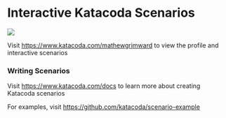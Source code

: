 # Interactive Katacoda Scenarios

[![](http://shields.katacoda.com/katacoda/mathewgrimward/count.svg)](https://www.katacoda.com/mathewgrimward "Get your profile on Katacoda.com")

Visit https://www.katacoda.com/mathewgrimward to view the profile and interactive scenarios

### Writing Scenarios
Visit https://www.katacoda.com/docs to learn more about creating Katacoda scenarios

For examples, visit https://github.com/katacoda/scenario-example
